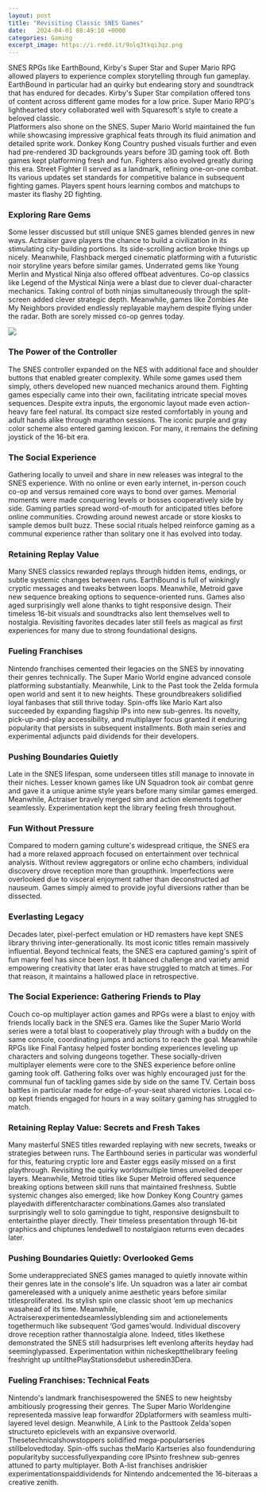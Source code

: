 ```yaml
---
layout: post
title: "Revisiting Classic SNES Games"
date:   2024-04-01 08:49:10 +0000
categories: Gaming
excerpt_image: https://i.redd.it/9olq3tkqi3qz.png
---
```


SNES RPGs like EarthBound, Kirby's Super Star and Super Mario RPG allowed players to experience complex storytelling through fun gameplay. EarthBound in particular had an quirky but endearing story and soundtrack that has endured for decades. Kirby's Super Star compilation offered tons of content across different game modes for a low price. Super Mario RPG's lighthearted story collaborated well with Squaresoft's style to create a beloved classic.  
Platformers also shone on the SNES. Super Mario World maintained the fun while showcasing impressive graphical feats through its fluid animation and detailed sprite work. Donkey Kong Country pushed visuals further and even had pre-rendered 3D backgrounds years before 3D gaming took off. Both games kept platforming fresh and fun.
Fighters also evolved greatly during this era. Street Fighter II served as a landmark, refining one-on-one combat. Its various updates set standards for competitive balance in subsequent fighting games. Players spent hours learning combos and matchups to master its flashy 2D fighting.
### Exploring Rare Gems  
Some lesser discussed but still unique SNES games blended genres in new ways. Actraiser gave players the chance to build a civilization in its stimulating city-building portions. Its side-scrolling action broke things up nicely. Meanwhile, Flashback merged cinematic platforming with a futuristic noir storyline years before similar games. Underrated gems like Young Merlin and Mystical Ninja also offered offbeat adventures.
Co-op classics like Legend of the Mystical Ninja were a blast due to clever dual-character mechanics. Taking control of both ninjas simultaneously through the split-screen added clever strategic depth. Meanwhile, games like Zombies Ate My Neighbors provided endlessly replayable mayhem despite flying under the radar. Both are sorely missed co-op genres today.

![](https://i.redd.it/9olq3tkqi3qz.png)
### The Power of the Controller
The SNES controller expanded on the NES with additional face and shoulder buttons that enabled greater complexity. While some games used them simply, others developed new nuanced mechanics around them. Fighting games especially came into their own, facilitating intricate special moves sequences. 
Despite extra inputs, the ergonomic layout made even action-heavy fare feel natural. Its compact size rested comfortably in young and adult hands alike through marathon sessions. The iconic purple and gray color scheme also entered gaming lexicon. For many, it remains the defining joystick of the 16-bit era.
### The Social Experience  
Gathering locally to unveil and share in new releases was integral to the SNES experience. With no online or even early internet, in-person couch co-op and versus remained core ways to bond over games. Memorial moments were made conquering levels or bosses cooperatively side by side. 
Gaming parties spread word-of-mouth for anticipated titles before online communities. Crowding around newest arcade or store kiosks to sample demos built buzz. These social rituals helped reinforce gaming as a communal experience rather than solitary one it has evolved into today.
### Retaining Replay Value
Many SNES classics rewarded replays through hidden items, endings, or subtle systemic changes between runs. EarthBound is full of winkingly cryptic messages and tweaks between loops. Meanwhile, Metroid gave new sequence breaking options to sequence-oriented runs. 
Games also aged surprisingly well alone thanks to tight responsive design. Their timeless 16-bit visuals and soundtracks also lent themselves well to nostalgia. Revisiting favorites decades later still feels as magical as first experiences for many due to strong foundational designs.
### Fueling Franchises
Nintendo franchises cemented their legacies on the SNES by innovating their genres technically. The Super Mario World engine advanced console platforming substantially. Meanwhile, Link to the Past took the Zelda formula open world and sent it to new heights. These groundbreakers solidified loyal fanbases that still thrive today. 
Spin-offs like Mario Kart also succeeded by expanding flagship IPs into new sub-genres. Its novelty, pick-up-and-play accessibility, and multiplayer focus granted it enduring popularity that persists in subsequent installments. Both main series and experimental adjuncts paid dividends for their developers.
### Pushing Boundaries Quietly
Late in the SNES lifespan, some underseen titles still manage to innovate in their niches. Lesser known games like UN Squadron took air combat genre and gave it a unique anime style years before many similar games emerged. Meanwhile, Actraiser bravely merged sim and action elements together seamlessly. Experimentation kept the library feeling fresh throughout.
### Fun Without Pressure  
Compared to modern gaming culture's widespread critique, the SNES era had a more relaxed approach focused on entertainment over technical analysis. Without review aggregators or online echo chambers, individual discovery drove reception more than groupthink. Imperfections were overlooked due to visceral enjoyment rather than deconstructed ad nauseum. Games simply aimed to provide joyful diversions rather than be dissected.
### Everlasting Legacy  
Decades later, pixel-perfect emulation or HD remasters have kept SNES library thriving inter-generationally. Its most iconic titles remain massively influential. Beyond technical feats, the SNES era captured gaming's spirit of fun many feel has since been lost. It balanced challenge and variety amid empowering creativity that later eras have struggled to match at times. For that reason, it maintains a hallowed place in retrospective.
### The Social Experience: Gathering Friends to Play
Couch co-op multiplayer action games and RPGs were a blast to enjoy with friends locally back in the SNES era. Games like the Super Mario World series were a total blast to cooperatively play through with a buddy on the same console, coordinating jumps and actions to reach the goal. Meanwhile RPGs like Final Fantasy helped foster bonding experiences leveling up characters and solving dungeons together. These socially-driven multiplayer elements were core to the SNES experience before online gaming took off. Gathering folks over was highly encouraged just for the communal fun of tackling games side by side on the same TV. Certain boss battles in particular made for edge-of-your-seat shared victories. Local co-op kept friends engaged for hours in a way solitary gaming has struggled to match.
### Retaining Replay Value: Secrets and Fresh Takes
Many masterful SNES titles rewarded replaying with new secrets, tweaks or strategies between runs. The Earthbound series in particular was wonderful for this, featuring cryptic lore and Easter eggs easily missed on a first playthrough. Revisiting the quirky worldsmultiple times unveiled deeper layers. Meanwhile, Metroid titles like Super Metroid offered sequence breaking options between skill runs that maintained freshness. Subtle systemic changes also emerged; like how Donkey Kong Country games playedwith differentcharacter combinations.Games also translated surprisingly well to solo gamingdue to tight, responsive designsbuilt to entertainthe player directly. Their timeless presentation through 16-bit graphics and chiptunes lendedwell to nostalgiaon returns even decades later.
### Pushing Boundaries Quietly: Overlooked Gems
Some underappreciated SNES games managed to quietly innovate within their genres late in the console's life. Un squadron was a later air combat gamereleased with a uniquely anime aesthetic years before similar titlesproliferated. Its stylish spin one classic shoot ‘em up mechanics wasahead of its time. Meanwhile, Actraiserexperimentedseamlesslyblending sim and actionelements togethermuch like subsequent ‘God games’would. Individual discovery drove reception rather thannostalgia alone. Indeed, titles likethese demonstrated the SNES still hadsurprises left evenlong afterits heyday had seeminglypassed. Experimentation within nicheskeptthelibrary feeling freshright up untilthePlayStationsdebut usheredin3Dera.
### Fueling Franchises: Technical Feats 
Nintendo's landmark franchisespowered the SNES to new heightsby ambitiously progressing their genres. The Super Mario Worldengine representeda massive leap forwardfor 2Dplatformers with seamless multi-layered level design. Meanwhile, A Link to the Pasttook Zelda'sopen structureto epiclevels with an expansive overworld. Thesetechnicalshowstoppers solidified mega-popularseries stillbelovedtoday. Spin-offs suchas theMario Kartseries also foundenduring popularityby successfullyexpanding core IPsinto freshnew sub-genres attuned to party multiplayer. Both A-list franchises andriskier experimentationspaiddividends for Nintendo andcemented the 16-biteraas a creative zenith.